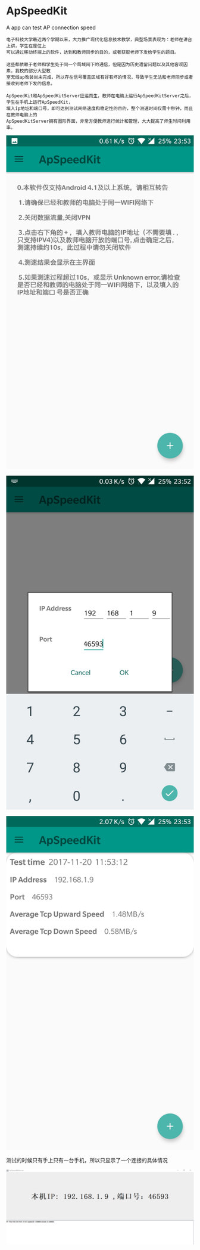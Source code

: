 # ApSpeedKit
A app can test AP connection speed

    电子科技大学最近两个学期以来，大力推广现代化信息技术教学，典型场景表现为：老师在讲台上讲，学生在座位上
    可以通过移动终端上的软件，达到和教师同步的目的，或者获取老师下发给学生的题目。

    这些都依赖于老师和学生处于同一个局域网下的通信，但是因为历史遗留问题以及其他客观因素，我校的部分大型教
    室无线ap改装尚未完成，所以存在信号覆盖区域有好有坏的情况，导致学生无法和老师同步或者接收到老师下发的信息。

    ApSpeedKit和ApSpeedKitServer应运而生，教师在电脑上运行ApSpeedKitServer之后，学生在手机上运行ApSpeedKit，
    填入ip地址和端口号，即可达到测试网络速度和稳定性的目的，整个测速时间仅需十秒钟，而且在教师电脑上的
    ApSpeedKitServer拥有图形界面，非常方便教师进行统计和管理，大大提高了师生时间利用率。
    
    

![image](https://github.com/teacherMa/ApSpeedKit/blob/master/app3.jpg)

![image](https://github.com/teacherMa/ApSpeedKit/blob/master/app2.jpg)

![image](https://github.com/teacherMa/ApSpeedKit/blob/master/app1.jpg)




测试的时候只有手上只有一台手机，所以只显示了一个连接的具体情况

![image](https://github.com/teacherMa/ApSpeedKit/blob/master/ser.png)

